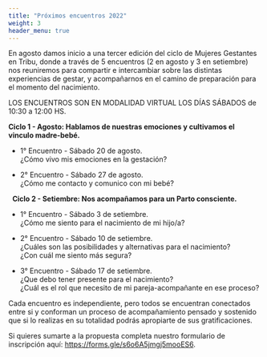 ```yaml
---
title: "Próximos encuentros 2022"
weight: 3
header_menu: true  
---
```

En agosto damos inicio a una tercer edición del ciclo de Mujeres Gestantes en Tribu, donde a través de 5 encuentros  (2 en agosto y 3 en setiembre) nos reuniremos para compartir e intercambiar sobre las distintas experiencias de gestar, y acompañarnos en el camino de preparación para el momento del nacimiento.

LOS ENCUENTROS SON EN MODALIDAD VIRTUAL LOS DÍAS SÁBADOS de 10:30 a 12:00 HS. 

**Ciclo 1 - Agosto: Hablamos de nuestras emociones y cultivamos el vinculo madre-bebé.**

- 1° Encuentro - Sábado 20 de agosto.   
¿Cómo vivo mis emociones en la gestación? 

- 2° Encuentro - Sábado 27 de agosto.  
¿Cómo me contacto y comunico con mi bebé?

&nbsp;
**Ciclo 2 - Setiembre: Nos acompañamos para un Parto consciente.**

- 1° Encuentro - Sábado 3 de setiembre.  
¿Cómo me siento para el nacimiento de mi hijo/a? 

- 2° Encuentro - Sábado 10 de setiembre.  
¿Cuáles son las posibilidades y alternativas para el nacimiento?  
¿Con cuál me siento más segura? 

- 3° Encuentro - Sábado 17 de setiembre.  
¿Que debo tener presente para el nacimiento?   
¿Cuál es el rol que necesito de mi pareja-acompañante en ese proceso?


Cada encuentro es independiente, pero todos se encuentran conectados entre si y conforman un proceso de acompañamiento pensado y sostenido que si lo realizas en su totalidad podrás apropiarte de sus gratificaciones.

Si quieres sumarte a la propuesta completa nuestro formulario de inscripción aquí: https://forms.gle/s6o6A5jmgj5mooES6.
